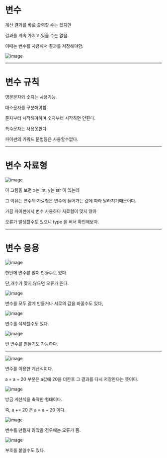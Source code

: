 # 변수

계산 결과를 바로 출력할 수는 있지만


결과를 계속 가지고 있을 수는 없음. 


이때는 변수를 사용해서 결과를 저장해야함.


![image](https://user-images.githubusercontent.com/80689330/137592411-bfa6b946-63b5-4f85-b930-6addcb25434a.png)

-------
# 변수 규칙

영문문자와 숫자는 사용가능.

대소문자를 구분해야함.

문자부터 시작해야하며 숫자부터 시작하면 안된다.

특수문자는 사용못한다.

파이썬의 키워드 문법등은 사용할수없다.

------
# 변수 자료형
![image](https://user-images.githubusercontent.com/80689330/137592482-f7e38330-2308-4a04-a278-2c4046eb1158.png)

이 그림을 보면 x는 int, y는 str 이 있는데

그 이유는 변수의 자료형은 변수에 들어가는 값에 따라 달라지기때문이다.

가끔 파이썬에서 변수 사용하다 자료형이 맞지 않아

오류가 발생할수도 있으니 type 을 써서 확인해보자.

-------------
# 변수 응용
![image](https://user-images.githubusercontent.com/80689330/137592533-a6714935-5ae5-4c08-ab54-a9d88ed8d29f.png)


한번에 변수를 많이 만들수도 있다.

단,개수가 맞지 않으면 오류가 뜬다.


![image](https://user-images.githubusercontent.com/80689330/137592562-30235a45-3668-488a-b420-7d548998cf86.png)


변수를 모두 같게 만들거나 서로의 값을 바꿀수도 있다,

![image](https://user-images.githubusercontent.com/80689330/137592579-2df6544f-b97e-418c-a3a0-8a85da0f7051.png)

변수를 삭제할수도 있다.

![image](https://user-images.githubusercontent.com/80689330/137592584-1de0b99c-8f28-4d40-9604-fe5ddff8fc65.png)


빈 변수를 만들기도 가능하다.

--------------
![image](https://user-images.githubusercontent.com/80689330/137592598-2fabe044-162e-4245-b78c-c8ad0cce6742.png)

변수를 이용한 계산식이다.

a = a + 20 부분은 a값에 20을 더한후 그 결과를 다시 저장한다는 뜻이다.

![image](https://user-images.githubusercontent.com/80689330/137592634-eeb1df50-2529-495b-aa3a-4254221c6d41.png)

방금 계산식을 축약한 형태이다.

즉, a += 20 은 a = a + 20 이다.

![image](https://user-images.githubusercontent.com/80689330/137592654-37e173f6-f59d-4c88-963d-5ffd865f05dd.png)

변수를 만들지 않았을 경우에는 오류가 뜸.

![image](https://user-images.githubusercontent.com/80689330/137592667-0e74d263-bf4f-41a5-889f-501aab54c948.png)

부호를 붙일수도 있다.

